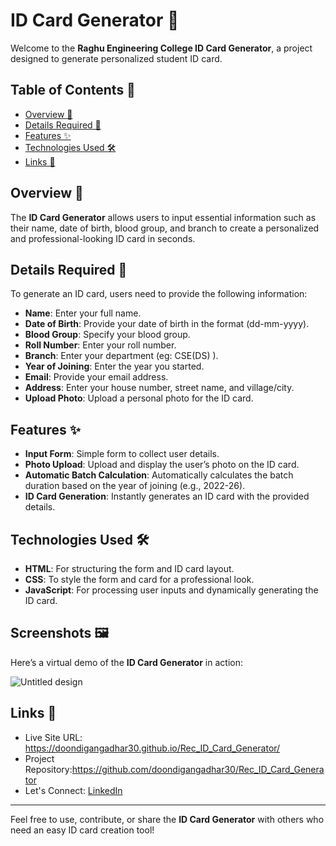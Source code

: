 # ID Card Generator 🎯
Welcome to the **Raghu Engineering College ID Card Generator**, a project designed to generate personalized student ID card.

## Table of Contents 📖
- [Overview 🎯](#overview-)
- [Details Required 📝](#details-required-)
- [Features ✨](#features-)
- [Technologies Used 🛠️](#technologies-used-)
- [Links 📌](#links-)

## Overview 🎯

The **ID Card Generator** allows users to input essential information such as their name, date of birth, blood group, and branch to create a personalized and professional-looking ID card in seconds.

## Details Required 📝

To generate an ID card, users need to provide the following information:

- **Name**: Enter your full name.
- **Date of Birth**: Provide your date of birth in the format (dd-mm-yyyy).
- **Blood Group**: Specify your blood group.
- **Roll Number**: Enter your roll number.
- **Branch**: Enter your department (eg: CSE(DS) ).
- **Year of Joining**: Enter the year you started.
- **Email**: Provide your email address.
- **Address**: Enter your house number, street name, and village/city.
- **Upload Photo**: Upload a personal photo for the ID card.

## Features ✨

- **Input Form**: Simple form to collect user details.
- **Photo Upload**: Upload and display the user’s photo on the ID card.
- **Automatic Batch Calculation**: Automatically calculates the batch duration based on the year of joining (e.g., 2022-26).
- **ID Card Generation**: Instantly generates an ID card with the provided details.

## Technologies Used 🛠️

- **HTML**: For structuring the form and ID card layout.
- **CSS**: To style the form and card for a professional look.
- **JavaScript**: For processing user inputs and dynamically generating the ID card.

## Screenshots 🖼️

Here’s a virtual demo of the **ID Card Generator** in action:

![Untitled design](https://res.cloudinary.com/djh5qkdfk/image/upload/v1729284082/Untitled_design_1_yky5wg.gif)
## Links 📌

- Live Site URL: https://doondigangadhar30.github.io/Rec_ID_Card_Generator/
- Project Repository:https://github.com/doondigangadhar30/Rec_ID_Card_Generator
- Let's Connect: [LinkedIn](https://www.linkedin.com/in/doondi)

---

Feel free to use, contribute, or share the **ID Card Generator** with others who need an easy ID card creation tool!
